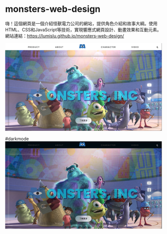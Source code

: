 # monsters-web-design


嗨！這個網頁是一個介紹怪獸電力公司的網站，提供角色介紹和故事大綱。使用HTML、CSS和JavaScript等技術，實現響應式網頁設計、動畫效果和互動元素。
網站連結：https://lumislu.github.io/monsters-web-design/


[![点击观看视频](./assets/homepage.png)](https://youtu.be/ysvldJzazts)

#darkmode
![darkmode](./assets/darkmode.png)
